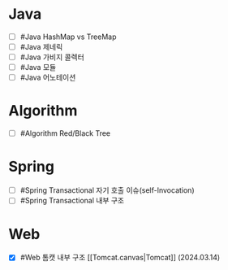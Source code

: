 # Java
- [ ] #Java HashMap vs TreeMap
- [ ] #Java 제네릭
- [ ] #Java 가비지 콜렉터
- [ ] #Java 모듈
- [ ] #Java 어노테이션

# Algorithm
- [ ] #Algorithm Red/Black Tree

# Spring
- [ ] #Spring Transactional 자기 호출 이슈(self-Invocation)
- [ ] #Spring Transactional 내부 구조

# Web
- [x] #Web 톰캣 내부 구조 [[Tomcat.canvas|Tomcat]] (2024.03.14)